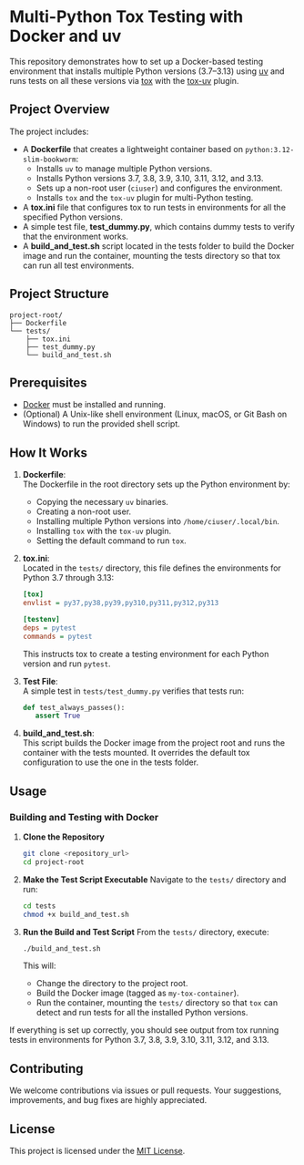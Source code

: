 # Multi-Python Tox Testing with Docker and uv

This repository demonstrates how to set up a Docker-based testing environment that installs multiple Python versions
(3.7–3.13) using [uv](https://github.com/astral-sh/uv) and runs tests on all these versions via
[tox](https://tox.readthedocs.io/) with the [tox-uv](https://github.com/astral-sh/uv) plugin.

## Project Overview

The project includes:

- A **Dockerfile** that creates a lightweight container based on `python:3.12-slim-bookworm`:
  - Installs `uv` to manage multiple Python versions.
  - Installs Python versions 3.7, 3.8, 3.9, 3.10, 3.11, 3.12, and 3.13.
  - Sets up a non-root user (`ciuser`) and configures the environment.
  - Installs `tox` and the `tox-uv` plugin for multi-Python testing.
- A **tox.ini** file that configures tox to run tests in environments for all the specified Python versions.
- A simple test file, **test_dummy.py**, which contains dummy tests to verify that the environment works.
- A **build_and_test.sh** script located in the tests folder to build the Docker image and run the container, mounting
the tests directory so that tox can run all test environments.

## Project Structure

```plaintext
project-root/
├── Dockerfile
└── tests/
    ├── tox.ini
    ├── test_dummy.py
    └── build_and_test.sh
```

## Prerequisites

- [Docker](https://docs.docker.com/get-docker/) must be installed and running.
- (Optional) A Unix-like shell environment (Linux, macOS, or Git Bash on Windows) to run the provided shell script.

## How It Works

1. **Dockerfile**:  
   The Dockerfile in the root directory sets up the Python environment by:
   - Copying the necessary `uv` binaries.
   - Creating a non-root user.
   - Installing multiple Python versions into `/home/ciuser/.local/bin`.
   - Installing `tox` with the `tox-uv` plugin.
   - Setting the default command to run `tox`.

2. **tox.ini**:  
   Located in the `tests/` directory, this file defines the environments for Python 3.7 through 3.13:

    ```ini
    [tox]
    envlist = py37,py38,py39,py310,py311,py312,py313

    [testenv]
    deps = pytest
    commands = pytest
    ```

   This instructs tox to create a testing environment for each Python version and run `pytest`.

3. **Test File**:  
   A simple test in `tests/test_dummy.py` verifies that tests run:

    ```python
   def test_always_passes():
       assert True
   ```

4. **build_and_test.sh**:  
   This script builds the Docker image from the project root and runs the container with the tests mounted. It overrides
   the default tox configuration to use the one in the tests folder.

## Usage

### Building and Testing with Docker

1. **Clone the Repository**

   ```bash
   git clone <repository_url>
   cd project-root
   ```

2. **Make the Test Script Executable**
   Navigate to the `tests/` directory and run:

   ```bash
   cd tests
   chmod +x build_and_test.sh
   ```

3. **Run the Build and Test Script**
   From the `tests/` directory, execute:

   ```bash
   ./build_and_test.sh
   ```

   This will:
   - Change the directory to the project root.
   - Build the Docker image (tagged as `my-tox-container`).
   - Run the container, mounting the `tests/` directory so that `tox` can detect and run tests for all the installed Python versions.

If everything is set up correctly, you should see output from tox running tests in environments for Python 3.7, 3.8, 3.9, 3.10, 3.11, 3.12, and 3.13.

## Contributing

We welcome contributions via issues or pull requests. Your suggestions, improvements, and bug fixes are highly appreciated.

## License

This project is licensed under the [MIT License](LICENSE).
